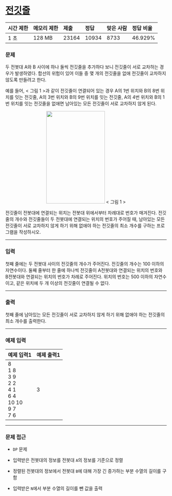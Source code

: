 # [전깃줄](https://www.acmicpc.net/problem/2565)

<div align = center>

| 시간 제한 | 메모리 제한 | 제출  | 정답  | 맞은 사람 | 정답 비율 |
| :-------- | :---------- | :---- | :---- | :-------- | :-------- |
| 1 초      | 128 MB      | 23164 | 10934 | 8733      | 46.929%   |

</div>

### 문제

두 전봇대 A와 B 사이에 하나 둘씩 전깃줄을 추가하다 보니 전깃줄이 서로 교차하는 경우가 발생하였다. 합선의 위험이 있어 이들 중 몇 개의 전깃줄을 없애 전깃줄이 교차하지 않도록 만들려고 한다.

예를 들어, < 그림 1 >과 같이 전깃줄이 연결되어 있는 경우 A의 1번 위치와 B의 8번 위치를 잇는 전깃줄, A의 3번 위치와 B의 9번 위치를 잇는 전깃줄, A의 4번 위치와 B의 1번 위치를 잇는 전깃줄을 없애면 남아있는 모든 전깃줄이 서로 교차하지 않게 된다.

<div align=center>
  <img src="https://upload.acmicpc.net/d90221dd-eb80-419f-bdfb-5dd4ebac23af/-/preview/" width="183" height="288" />
  < 그림 1 >
</div>

전깃줄이 전봇대에 연결되는 위치는 전봇대 위에서부터 차례대로 번호가 매겨진다. 전깃줄의 개수와 전깃줄들이 두 전봇대에 연결되는 위치의 번호가 주어질 때, 남아있는 모든 전깃줄이 서로 교차하지 않게 하기 위해 없애야 하는 전깃줄의 최소 개수를 구하는 프로그램을 작성하시오.

---

### 입력

첫째 줄에는 두 전봇대 사이의 전깃줄의 개수가 주어진다. 전깃줄의 개수는 100 이하의 자연수이다. 둘째 줄부터 한 줄에 하나씩 전깃줄이 A전봇대와 연결되는 위치의 번호와 B전봇대와 연결되는 위치의 번호가 차례로 주어진다. 위치의 번호는 500 이하의 자연수이고, 같은 위치에 두 개 이상의 전깃줄이 연결될 수 없다.

---

### 출력

첫째 줄에 남아있는 모든 전깃줄이 서로 교차하지 않게 하기 위해 없애야 하는 전깃줄의 최소 개수를 출력한다.

---

### 예제 입력

| 예제 입력1                                                          | 예제 출력1 |
| :------------------------------------------------------------------ | :--------- |
| 8<br/>1 8<br/>3 9<br/>2 2<br/>4 1<br/>6 4<br/>10 10<br/>9 7<br/>7 6 | 3          |

---

### 문제 접근

  - `DP` 문제

  - 입력받은 전봇대의 정보를 전봇대 `A`의 정보를 기준으로 정렬

  - 정렬된 전봇대의 정보에서 전봇대 `B`에 대해 가장 긴 증가하는 부분 수열의 길이를 구함

  - 입력받은 `N`에서 부분 수열의 길이를 뺀 값을 출력